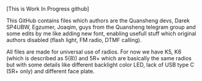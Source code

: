 [This is Work In Progress github]

This GitHub contains files which authors are the Quansheng devs, Darek SP4UBW, Egzumer, Joaqim, guys from the Quansheng telegram group and some edits by me like adding new font, enabling usefull stuff which original authors disabled (flash light, FM radio, DTMF calling).

All files are made for universal use of radios. For now we have K5, K6 (which is described as 5(8)) and 5R+ which are basically the same radios but with some details like different backlight color LED, lack of USB type C (5R+ only) and different face plate. 

